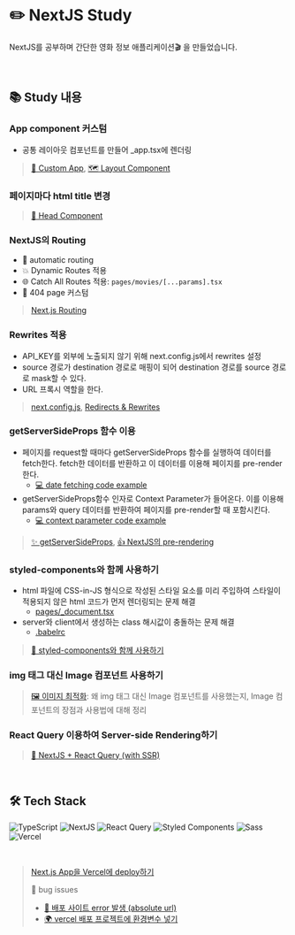 # ✏️ NextJS Study

NextJS를 공부하며 간단한 영화 정보 애플리케이션🎬 을 만들었습니다.

<br/>

## 📚 Study 내용

### App component 커스텀

- 공통 레이아웃 컴포넌트를 만들어 \_app.tsx에 렌더링
> [💅 Custom App](https://www.eunnbi.dev/posts/next-custom-app), [🗺️ Layout Component](https://www.eunnbi.dev/posts/next-layout-head#layout)

### 페이지마다 html title 변경

> [🧠 Head Component](https://www.eunnbi.dev/posts/next-layout-head#head)

### NextJS의 Routing

- 🚗 automatic routing
- 💥 Dynamic Routes 적용
- 🌐 Catch All Routes 적용: `pages/movies/[...params].tsx`
- 🚧 404 page 커스텀

> [Next.js Routing](https://www.eunnbi.dev/posts/next-routing)

### Rewrites 적용

- API_KEY를 외부에 노출되지 않기 위해 next.config.js에서 rewrites 설정
- source 경로가 destination 경로로 매핑이 되어 destination 경로를 source 경로로 mask할 수 있다.
- URL 프록시 역할을 한다.

> [next.config.js](https://github.com/eunnbi/nextjs-practice/blob/main/next.config.js#L6), [Redirects & Rewrites](https://www.eunnbi.dev/posts/next-redirects-rewrites)

### getServerSideProps 함수 이용

- 페이지를 request할 때마다 getServerSideProps 함수를 실행하여 데이터를 fetch한다. fetch한 데이터를 반환하고 이 데이터를 이용해 페이지를 pre-render한다.
  - [💻 date fetching code example](https://github.com/eunnbi/nextjs-practice/blob/main/pages/index.tsx#L15)
- getServerSideProps함수 인자로 Context Parameter가 들어온다. 이를 이용해 params와 query 데이터를 반환하여 페이지를 pre-render할 때 포함시킨다.
  - [💻 context parameter code example](https://github.com/eunnbi/nextjs-practice/blob/main/pages/movies/%5B...params%5D.tsx#L34)
  
> [✨ getServerSideProps](https://www.eunnbi.dev/posts/next-getServerSideProps), [👍 NextJS의 pre-rendering](https://www.eunnbi.dev/posts/next-pre-rendering)

### styled-components와 함께 사용하기

- html 파일에 CSS-in-JS 형식으로 작성된 스타일 요소를 미리 주입하여 스타일이 적용되지 않은 html 코드가 먼저 렌더링되는 문제 해결
  - [pages/\_document.tsx](https://github.com/eunnbi/nextjs-practice/blob/main/pages/_document.tsx#L1)
- server와 client에서 생성하는 class 해시값이 충돌하는 문제 해결
  - [.babelrc](https://github.com/eunnbi/nextjs-practice/blob/main/.babelrc#L1)

> [💅 styled-components와 함께 사용하기](https://www.eunnbi.dev/posts/next-styled-components)

### img 태그 대신 Image 컴포넌트 사용하기

> [🖼️ 이미지 최적화](https://www.eunnbi.dev/posts/next-image): 왜 img 태그 대신 Image 컴포넌트를 사용했는지, Image 컴포넌트의 장점과 사용법에 대해 정리

### React Query 이용하여 Server-side Rendering하기

> [🌺 NextJS + React Query (with SSR)](https://www.eunnbi.dev/posts/next-react-query)

  <br/>

## 🛠️ Tech Stack

<img alt="TypeScript" src ="https://img.shields.io/badge/TypeScript-3178C6.svg?&style=flat-square&logo=TypeScript&logoColor=white"/> <img alt="NextJS" src ="https://img.shields.io/badge/NextJS-000000.svg?&style=flat-square&logo=Next.js&logoColor=white"/>
<img alt="React Query" src ="https://img.shields.io/badge/React Query-FF4154.svg?&style=flat-square&logo=React Query&logoColor=white"/>
<img alt="Styled Components" src ="https://img.shields.io/badge/Styled Components-DB7093.svg?&style=flat-square&logo=styled-components&logoColor=white"/>
<img alt="Sass" src ="https://img.shields.io/badge/Sass-CC6699.svg?&style=flat-square&logo=Sass&logoColor=white"/>
<img alt="Vercel" src ="https://img.shields.io/badge/Vercel-000000.svg?&style=flat-square&logo=Vercel&logoColor=white"/>

<br/>

> [Next.js App을 Vercel에 deploy하기](https://nextjs.org/learn/basics/deploying-nextjs-app/setup)<br/>
>
> 🐛 bug issues
>
> - [🚧 배포 사이트 error 발생 (absolute url)](https://github.com/eunnbi/nextjs-practice/issues/1)
> - [🌍 vercel 배포 프로젝트에 환경변수 넣기](https://github.com/eunnbi/nextjs-practice/issues/2)
